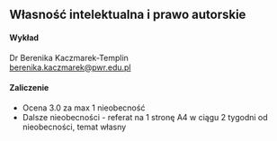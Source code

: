 ## Własność intelektualna i prawo autorskie

#### Wykład
Dr Berenika Kaczmarek-Templin  
berenika.kaczmarek@pwr.edu.pl

#### Zaliczenie
* Ocena 3.0 za max 1 nieobecność
* Dalsze nieobecności - referat na 1 stronę A4 w ciągu 2 tygodni od nieobecności, temat własny

